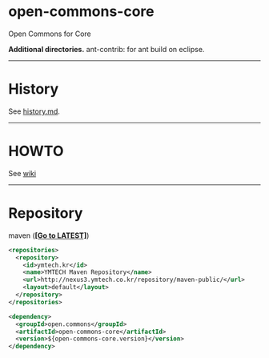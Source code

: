 # open-commons-core
Open Commons for Core

**Additional directories.**
ant-contrib: for ant build on eclipse.

---
# History
See [history.md](./history.md).

---
# HOWTO
See [wiki](https://github.com/parkjunhong/open-commons-core/wiki)

---
# Repository
maven (**<a href="http://nexus3.ymtech.co.kr/#browse/browse:maven-public:open%2Fcommons%2Fopen-commons-core" target="_blank">[Go to LATEST]</a>**)
``` xml
<repositories>
  <repository>
    <id>ymtech.kr</id>
    <name>YMTECH Maven Repository</name>
    <url>http://nexus3.ymtech.co.kr/repository/maven-public/</url>
    <layout>default</layout>
  </repository>
</repositories>

<dependency>
  <groupId>open.commons</groupId>
  <artifactId>open-commons-core</artifactId>
  <version>${open-commons-core.version}</version>
</dependency>
```
